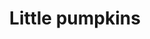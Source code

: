 ---
raw_url: https://prdwebappstorage.blob.core.windows.net/kansaspattons/images/gallery-2009-10-28/photo00422.jpg
index: 2
title: Little pumpkins
---